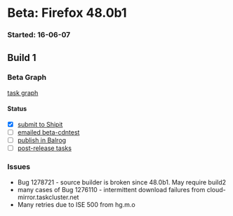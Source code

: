 # Beta: Firefox 48.0b1

### Started: 16-06-07

## Build 1

### Beta Graph
[task graph](https://tools.taskcluster.net/task-group-inspector/#yV_QtEsZTzKOv8H8GLR8aQ)


#### Status
- [x] [submit to Shipit](https://wiki.mozilla.org/Release:Release_Automation_on_Mercurial:Starting_a_Release#Submit_to_Ship_It)
- [ ] [emailed beta-cdntest](../how-tos/relpro.md#1-email-drivers-re-release-live-on-cdntest-channel)
- [ ] [publish in Balrog](../how-tos/relpro.md#3-publish-in-balrog)
- [ ] [post-release tasks](../how-tos/relpro.md#4-post-release-step)

### Issues
- Bug 1278721 - source builder is broken since 48.0b1. May require build2
- many cases of Bug 1276110 - intermittent download failures from cloud-mirror.taskcluster.net
- Many retries due to ISE 500 from hg.m.o


